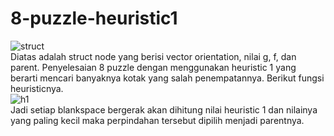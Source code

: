 # 8-puzzle-heuristic1
![struct](https://user-images.githubusercontent.com/56763570/78756259-5bdf3500-792f-11ea-81ef-c616c77c76c8.PNG)<br/>
Diatas adalah struct node yang berisi vector orientation, nilai g, f, dan parent.
Penyelesaian 8 puzzle dengan menggunakan heuristic 1 yang berarti mencari banyaknya kotak yang salah penempatannya. Berikut fungsi heuristicnya.
<br/>![h1](https://user-images.githubusercontent.com/56763570/78756621-ef186a80-792f-11ea-864c-75438c482b20.PNG)<br/>
Jadi setiap blankspace bergerak akan dihitung nilai heuristic 1 dan nilainya yang paling kecil maka perpindahan tersebut dipilih menjadi parentnya.
